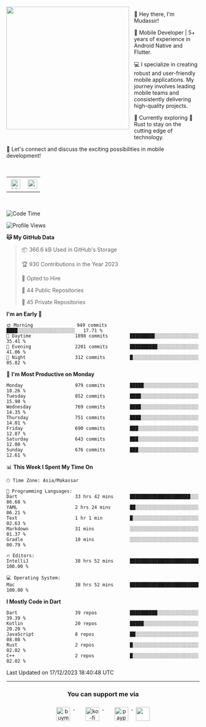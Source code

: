 <a href="https://lazycatlabs.com/" target="_blank">
<img 
  src="https://github-production-user-asset-6210df.s3.amazonaws.com/1531684/281783264-5b2e172d-feb8-40de-9846-a70379b758fb.png" 
  style="margin-top:20px;margin-right:13px;margin-bottom:20px"
  align="left" 
  height="320px"
/>
</a>
<br>
<p>
 👋 Hey there, I'm Mudassir!

🚀 Mobile Developer | 5+ years of experience in Android Native and Flutter.

💻 I specialize in creating robust and user-friendly mobile applications. My journey involves leading mobile teams and consistently delivering high-quality projects.

🌱 Currently exploring 🦀 Rust to stay on the cutting edge of technology.

🔗 Let's connect and discuss the exciting possibilities in mobile development!

<br>

<table style="border:none; border-collapse:collapse; cellspacing:0; cellpadding:0">
    <tr>
        <td>
           <a href="https://www.linkedin.com/in/lzyct/" target="_blank">
              <img src="https://github.com/ukieTux/ukieTux/blob/master/assets/linkedin.svg" alt="LinkedIn" style="vertical-align:top; margin:4px" height=24>
          </a>
        </td>
        <td>
           <a href = "https://www.upwork.com/freelancers/~01913209d41be922f1?viewMode=1">
              <img src="https://img.shields.io/badge/UpWork-6FDA44?logo=Upwork&logoColor=white" height=24/>
           </a>
        </td>
    </tr>
</table>

<br>

<!--START_SECTION:waka-->
![Code Time](http://img.shields.io/badge/Code%20Time-5%2C553%20hrs%2034%20mins-blue)

![Profile Views](http://img.shields.io/badge/Profile%20Views-1-blue)

**🐱 My GitHub Data** 

> 📦 366.6 kB Used in GitHub's Storage 
 > 
> 🏆 930 Contributions in the Year 2023
 > 
> 💼 Opted to Hire
 > 
> 📜 44 Public Repositories 
 > 
> 🔑 45 Private Repositories 
 > 
**I'm an Early 🐤** 

```text
🌞 Morning                949 commits         ████░░░░░░░░░░░░░░░░░░░░░   17.71 % 
🌆 Daytime                1898 commits        █████████░░░░░░░░░░░░░░░░   35.41 % 
🌃 Evening                2201 commits        ██████████░░░░░░░░░░░░░░░   41.06 % 
🌙 Night                  312 commits         █░░░░░░░░░░░░░░░░░░░░░░░░   05.82 % 
```
📅 **I'm Most Productive on Monday** 

```text
Monday                   979 commits         █████░░░░░░░░░░░░░░░░░░░░   18.26 % 
Tuesday                  852 commits         ████░░░░░░░░░░░░░░░░░░░░░   15.90 % 
Wednesday                769 commits         ████░░░░░░░░░░░░░░░░░░░░░   14.35 % 
Thursday                 751 commits         ████░░░░░░░░░░░░░░░░░░░░░   14.01 % 
Friday                   690 commits         ███░░░░░░░░░░░░░░░░░░░░░░   12.87 % 
Saturday                 643 commits         ███░░░░░░░░░░░░░░░░░░░░░░   12.00 % 
Sunday                   676 commits         ███░░░░░░░░░░░░░░░░░░░░░░   12.61 % 
```


📊 **This Week I Spent My Time On** 

```text
🕑︎ Time Zone: Asia/Makassar

💬 Programming Languages: 
Dart                     33 hrs 42 mins      ██████████████████████░░░   86.68 % 
YAML                     2 hrs 24 mins       ██░░░░░░░░░░░░░░░░░░░░░░░   06.21 % 
Text                     1 hr 1 min          █░░░░░░░░░░░░░░░░░░░░░░░░   02.63 % 
Markdown                 31 mins             ░░░░░░░░░░░░░░░░░░░░░░░░░   01.37 % 
Gradle                   18 mins             ░░░░░░░░░░░░░░░░░░░░░░░░░   00.79 % 

🔥 Editors: 
IntelliJ                 38 hrs 52 mins      █████████████████████████   100.00 % 

💻 Operating System: 
Mac                      38 hrs 52 mins      █████████████████████████   100.00 % 
```

**I Mostly Code in Dart** 

```text
Dart                     39 repos            ██████████░░░░░░░░░░░░░░░   39.39 % 
Kotlin                   20 repos            █████░░░░░░░░░░░░░░░░░░░░   20.20 % 
JavaScript               8 repos             ██░░░░░░░░░░░░░░░░░░░░░░░   08.08 % 
Rust                     2 repos             █░░░░░░░░░░░░░░░░░░░░░░░░   02.02 % 
C++                      2 repos             █░░░░░░░░░░░░░░░░░░░░░░░░   02.02 % 
```




 Last Updated on 17/12/2023 18:40:48 UTC
<!--END_SECTION:waka-->



---
<h3 align="center">You can support me via</h3>
<p align="center">
  <a href="https://www.buymeacoffee.com/Lzyct" target="_blank">
    <img src="https://www.buymeacoffee.com/assets/img/guidelines/download-assets-sm-2.svg" alt="buymeacoffe" style="vertical-align:top; margin:8px" height="36">
  </a>&nbsp;&nbsp;&nbsp;&nbsp;
   <a href="https://ko-fi.com/Lzyct" target="_blank">
    <img src="https://help.ko-fi.com/system/photos/3604/0095/9793/logo_circle.png" alt="ko-fi" style="vertical-align:top; margin:8px" height="36">
  </a>&nbsp;&nbsp;&nbsp;&nbsp;
  <a href="https://paypal.me/ukieTux" target="_blank">
    <img src="https://blog.zoom.us/wp-content/uploads/2019/08/paypal.png" alt="paypal" style="vertical-align:top; margin:8px" height="36">
  </a>
  <a href="https://saweria.co/Lzyct" target="_blank">
   <img src="https://1.bp.blogspot.com/-7OuHSxaNk6A/X92QPg8L9kI/AAAAAAAAG0E/lUzKf_uuVP8jCqvXpA7juh_l-TfK2jnbwCLcBGAsYHQ/s16000/SAWERIA.webp" style="vertical-align:top; margin:8px" height="36">
  </a>
</p>
<br><br>
